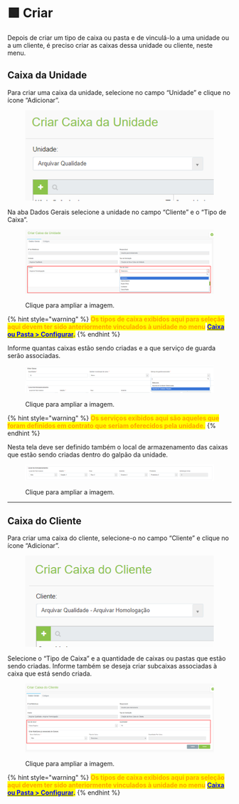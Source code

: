 # 🟩 Criar

Depois de criar um tipo de caixa ou pasta e de vinculá-lo a uma unidade ou a um cliente, é preciso criar as caixas dessa unidade ou cliente, neste menu. &#x20;

## Caixa da Unidade&#x20;

Para criar uma caixa da unidade, selecione no campo “Unidade” e clique no ícone “Adicionar”.&#x20;

<figure><img src="../.gitbook/assets/caixa7.png" alt=""><figcaption></figcaption></figure>

Na aba Dados Gerais selecione a unidade no campo “Cliente” e o “Tipo de Caixa”. &#x20;

<figure><img src="../.gitbook/assets/caixa8.png" alt=""><figcaption><p>Clique para ampliar a imagem.</p></figcaption></figure>

{% hint style="warning" %}
<mark style="color:orange;">**Os tipos de caixa exibidos aqui para seleção aqui devem ter sido anteriormente vinculados à unidade no menu**</mark> [<mark style="color:blue;">**Caixa ou Pasta > Configurar**</mark>](configurar.md)<mark style="color:blue;">**.**</mark>
{% endhint %}

Informe quantas caixas estão sendo criadas e a que serviço de guarda serão associadas.&#x20;

<figure><img src="../.gitbook/assets/caixa9.png" alt=""><figcaption><p>Clique para ampliar a imagem.</p></figcaption></figure>

{% hint style="warning" %}
<mark style="color:orange;">**Os serviços exibidos aqui são aqueles que foram definidos em contrato que seriam oferecidos pela unidade.**</mark>
{% endhint %}

Nesta tela deve ser definido também o local de armazenamento das caixas que estão sendo criadas dentro do galpão da unidade.&#x20;

<figure><img src="../.gitbook/assets/caixa10 (1).png" alt=""><figcaption><p>Clique para ampliar a imagem.</p></figcaption></figure>

***

## Caixa do Cliente&#x20;

Para criar uma caixa do cliente, selecione-o no campo “Cliente” e clique no ícone “Adicionar”.&#x20;

<figure><img src="../.gitbook/assets/caixa11 (1).png" alt=""><figcaption></figcaption></figure>

Selecione o “Tipo de Caixa” e a quantidade de caixas ou pastas que estão sendo criadas. Informe também se deseja criar subcaixas associadas à caixa que está sendo criada.&#x20;

<figure><img src="../.gitbook/assets/caixa12 (1).png" alt=""><figcaption><p>Clique para ampliar a imagem.</p></figcaption></figure>

{% hint style="warning" %}
<mark style="color:orange;">**Os tipos de caixa exibidos aqui para seleção aqui devem ter sido anteriormente vinculados à unidade no menu**</mark> [<mark style="color:blue;">**Caixa ou Pasta > Configurar**</mark>](configurar.md)<mark style="color:blue;">**.**</mark>
{% endhint %}
